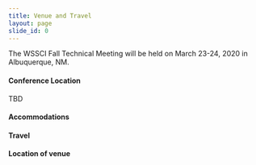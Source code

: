 ```yaml
---
title: Venue and Travel
layout: page
slide_id: 0
---
```


<p class="lead">
The WSSCI Fall Technical Meeting will be held on March 23-24, 2020 in Albuquerque, NM.
</p>

#### Conference Location

TBD


#### Accommodations


#### Travel


#### Location of venue

<!--[<img class="img-fluid" src="./assets/images/directions.png" alt="direction">](https://goo.gl/maps/Ut8SgAc3ALn)-->

